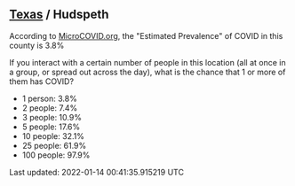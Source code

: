 
## [Texas](/united-states/texas) / Hudspeth

According to [MicroCOVID.org](http://microcovid.org),
the "Estimated Prevalence" of COVID in this county is 3.8%

If you interact with a certain number of people in this location
(all at once in a group, or spread out across the day), what is the chance that
1 or more of them has COVID?

- 1 person: 3.8%
- 2 people: 7.4%
- 3 people: 10.9%
- 5 people: 17.6%
- 10 people: 32.1%
- 25 people: 61.9%
- 100 people: 97.9%

Last updated: 2022-01-14 00:41:35.915219 UTC
